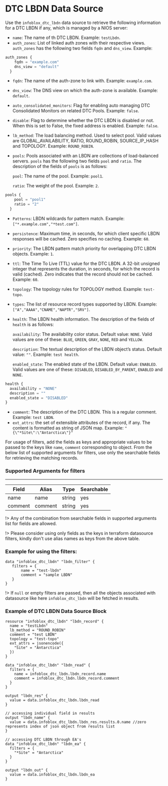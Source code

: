 # DTC LBDN Data Source

Use the `infoblox_dtc_lbdn` data source to retrieve the following information for a DTC LBDN if any, which is managed by a NIOS server:

* `name`: The name of th DTC LBDN. Example: `testLbdn`.
* `auth_zones`: List of linked auth zones with their respective views. `auth_zones` has the following two fields `fqdn` and `dns_view`. Example:
```terraform
auth_zones {
    fqdn = "example.com"
    dns_view = "default"
  }
```
* `fqdn`: The name of the auth-zone to link with. Example: `example.com`.
* `dns_view`: The DNS view on which the auth-zone is available. Example: `default`.
* `auto_consolidated_monitors`: Flag for enabling auto managing DTC Consolidated Monitors on related DTC Pools. Example: `false`.
* `disable`: Flag to determine whether the DTC LBDN is disabled or not. When this is set to False, the fixed address is enabled. Example: `false`.
* `lb_method`: The load balancing method. Used to select pool. Valid values are GLOBAL_AVAILABILITY, RATIO, ROUND_ROBIN, SOURCE_IP_HASH and TOPOLOGY. Example: `ROUND_ROBIN`.
* `pools`: Pools associated with an LBDN are collections of load-balanced servers. `pools` has the following two fields `pool` and `ratio`. The description of the fields of `pools` is as follows:
  
  `pool`: The name of the pool. Example: `pool1`.
  
  `ratio`: The weight of the pool. Example: `2`.
```terraform
pools {
    pool = "pool1"
    ratio = "2"
  }
```
* `Patterns`: LBDN wildcards for pattern match. Example: `["*.example.com","*test.com"]`.
* `persistence`: Maximum time, in seconds, for which client specific LBDN responses will be cached. Zero specifies no caching. Example: `60`.
* `priority`: The LBDN pattern match priority for overlapping DTC LBDN objects. Example: `1`.
* `ttl`: The Time To Live (TTL) value for the DTC LBDN. A 32-bit unsigned integer that represents the duration, in seconds, for which the record is valid (cached). Zero indicates that the record should not be cached. Example: `60`.
* `topology`: The topology rules for TOPOLOGY method. Example: `test-topo`.
* `types`: The list of resource record types supported by LBDN. Example: `["A","AAAA","CNAME","NAPTR","SRV"]`.
* `health`: The LBDN health information. The description of the fields of `health` is as follows:

  `availability`: The availability color status. Default value: `NONE`. Valid values are one of these: `BLUE`, `GREEN`, `GRAY`, `NONE`, `RED` and `YELLOW`.

  `description`: The textual description of the LBDN object’s status. Default value: `""`. Example: `test health`.

  `enabled_state`: The enabled state of the LBDN. Default value: `ENABLED`. Valid values are one of these: `DISABLED`, `DISABLED_BY_PARENT`, `ENABLED` and `NONE`.
```terraform
health { 
  availability = "NONE"
  description = ""
  enabled_state = "DISABLED"
}
```
* `comment`: The description of the DTC LBDN. This is a regular comment. Example: `test LBDN`.
* `ext_attrs`: the set of extensible attributes of the record, if any. The content is formatted as string of JSON map. Example: `"{\"*Site\":\"Antarctica\"}"`

For usage of filters, add the fields as keys and appropriate values to be passed to the keys like `name`, `comment` corresponding to object.
From the below list of supported arguments for filters,  use only the searchable fields for retrieving the matching records.

### Supported Arguments for filters

-----
| Field   | Alias   | Type   | Searchable |
|---------|---------|--------|------------|
| name    | name    | string | yes        |
| comment | comment | string | yes        |

!> Any of the combination from searchable fields in supported arguments list for fields are allowed.

!> Please consider using only fields as the keys in terraform datasource filters, kindly don't use alias names as keys from the above table.

### Example for using the filters:
 ```hcl
 data "infoblox_dtc_lbdn" "lbdn_filter" {
    filters = {
        name = "test-lbdn"
        comment = "sample LBDN"
    }
 }
 ```

!> If `null` or empty filters are passed, then all the objects associated with datasource like here `infoblox_dtc_lbdn` will be fetched in results.

### Example of DTC LBDN Data Source Block

```hcl
resource "infoblox_dtc_lbdn" "lbdn_record" {
  name = "testLbdn"
  lb_method = "ROUND_ROBIN"
  comment = "test LBDN"
  topology = "test-topo"
  ext_attrs = jsonencode({
    "Site" = "Antarctica"
  })
}

data "infoblox_dtc_lbdn" "lbdn_read" {
  filters = {
    name = infoblox_dtc_lbdn.lbdn_record.name
    comment = infoblox_dtc_lbdn.lbdn_record.comment
  }
}

output "lbdn_res" {
  value = data.infoblox_dtc_lbdn.lbdn_read
}

// accessing individual field in results
output "lbdn_name" {
  value = data.infoblox_dtc_lbdn.lbdn_res.results.0.name //zero represents index of json object from results list
}

// accessing DTC LBDN through EA's
data "infoblox_dtc_lbdn" "lbdn_ea" {
  filters = {
    "*Site" = "Antarctica"
  }
}

output "lbdn_out" {
  value = data.infoblox_dtc_lbdn.lbdn_ea
}
```